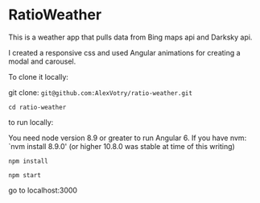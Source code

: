 # RatioWeather

This is a weather app that pulls data from Bing maps api and Darksky api.

I created a responsive css and used Angular animations for creating a modal and carousel.

To clone it locally:

git clone: `git@github.com:AlexVotry/ratio-weather.git`

`cd ratio-weather`

to run locally:

You need node version 8.9 or greater to run Angular 6.
If you have nvm:
`nvm install 8.9.0' (or higher 10.8.0 was stable at time of this writing)

`npm install`

`npm start`

go to localhost:3000
